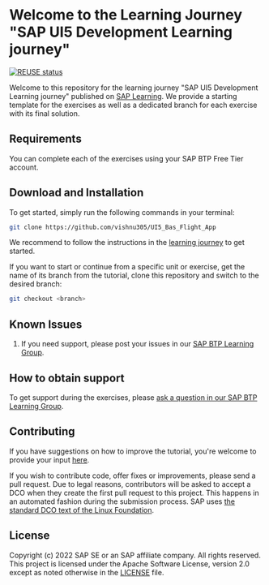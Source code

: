 # Welcome to the Learning Journey "SAP UI5 Development Learning journey"
[![REUSE status](https://api.reuse.software/badge/github.com/SAP-samples/sapui5-development-learning-journey)](https://api.reuse.software/info/github.com/sapui5-development-learning-journey)

Welcome to this repository for the learning journey "SAP UI5 Development Learning journey" published on [SAP Learning](https://learning.sap.com/learning-journey/). We provide a starting template for the exercises as well as a dedicated branch for each exercise with its final solution.

## Requirements
You can complete each of the exercises using your SAP BTP Free Tier account.

## Download and Installation

To get started, simply run the following commands in your terminal:

```sh
git clone https://github.com/vishnu305/UI5_Bas_Flight_App
```

We recommend to follow the instructions in the [learning journey](https://learning.sap.com/learning-journey/sapui5-development-learning-journey) to get started.


If you want to start or continue from a specific unit or exercise, get the name of its branch from the tutorial, clone this repository and switch to the desired branch:

```sh
git checkout <branch>
```

## Known Issues


1. If you need support, please post your issues in our [SAP BTP Learning Group](https://groups.community.sap.com/t5/sap-btp-learning/gh-p/SAP-BTP-Learning).

## How to obtain support

To get support during the exercises, please [ask a question in our SAP BTP Learning Group](https://groups.community.sap.com/t5/sap-btp-learning/gh-p/sapui5-development).

## Contributing
If you have suggestions on how to improve the tutorial, you're welcome to provide your input [here](https://github.com/SAP-samples/sapui5-development-learning-journey).

If you wish to contribute code, offer fixes or improvements, please send a pull request. Due to legal reasons, contributors will be asked to accept a DCO when they create the first pull request to this project. This happens in an automated fashion during the submission process. SAP uses [the standard DCO text of the Linux Foundation](https://developercertificate.org/).

## License
Copyright (c) 2022 SAP SE or an SAP affiliate company. All rights reserved. This project is licensed under the Apache Software License, version 2.0 except as noted otherwise in the [LICENSE](LICENSES/Apache-2.0.txt) file.

